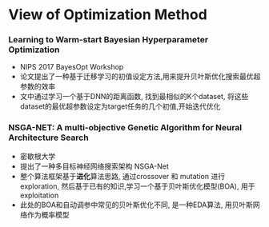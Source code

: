# View of Optimization Method

### Learning to Warm-start Bayesian Hyperparameter Optimization
+ NIPS 2017 BayesOpt Workshop
+ 论文提出了一种基于迁移学习的初值设定方法,用来提升贝叶斯优化搜索最优超参数的效率
+ 文中通过学习一个基于DNN的距离函数, 找到最相似的K个dataset, 将这些dataset的最优超参数设定为target任务的几个初值,开始迭代优化

### NSGA-NET: A multi-objective Genetic Algorithm for Neural Architecture Search
+ 密歇根大学
+ 提出了一种多目标神经网络搜索架构 NSGA-Net
+ 整个算法框架基于**进化**算法思路, 通过crossover 和 mutation 进行exploration, 然后基于已有的知识,学习一个基于贝叶斯优化模型(BOA), 用于exploitation
+ 此处的BOA和自动调参中常见的贝叶斯优化不同, 是一种EDA算法, 用贝叶斯网络作为概率模型

